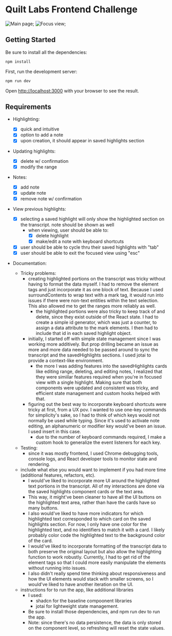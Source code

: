 # Quilt Labs Frontend Challenge

![Main page]("/public/screenshot_1.png");
![Focus view]("/public/screenshot_2.png");

## Getting Started

Be sure to install all the dependencies:

```bash
npm install
```

First, run the development server:

```bash
npm run dev
```

Open [http://localhost:3000](http://localhost:3000) with your browser to see the result.

## Requirements

- Highlighting:

  - [x] quick and intuitive
  - [x] option to add a note
  - [x] upon creation, it should appear in saved highlights section

- Updating highlights:

  - [x] delete w/ confirmation
  - [x] modify the range

- Notes:

  - [x] add note
  - [x] update note
  - [x] remove note w/ confirmation

- View previous highlights:

  - [x] selecting a saved highlight will only show the highlighted section on the transcript. note should be shown as well
    - when viewing, user should be able to:
      - [x] delete highlight
      - [x] make/edit a note with keyboard shortcuts
  - [x] user should be able to cycle thru their saved highlights with "tab"
  - [x] user should be able to exit the focused view using "esc"

- Documentation:
  - Tricky problems:
    - creating highlighted portions on the transcript was tricky without having to format the data myself. I had to remove the element tags and just incorporate it as one block of text. Because I used surroundContents to wrap text with a mark tag, it would run into issues if there were non-text entities within the text selection. This also allowed me to get the ranges more reliably as well.
      - the highlighted portions were also tricky to keep track of and delete, since they exist outside of the React state. I had to create a simple id generator, which was just a counter, to assign a data attribute to the mark elements. I then had to include that id in each saved highlight object.
    - initially, I started off with simple state management since I was working more additively. But prop drilling became an issue as more and more data needed to be passed around to sync the transcript and the savedHighlights sections. I used jotai to provide a context-like environment.
      - the more I was adding features into the savedHighlights cards like editing range, deleting, and editing notes, I realized that they were simiilar features required when you're in focused view with a single highlight. Making sure that both components were updated and consistent was tricky, and efficient state management and custom hooks helped with that.
    - figuring out the best way to incorporate keyboard shortcuts were tricky at first, from a UX pov. I wanted to use one-key commands for simplicity's sake, so I had to think of which keys would not normally be used while typing. Since it's used to activate note editing, an alphanumeric or modifier key would've been an issue. I used insert in this case.
      - due to the number of keyboard commands required, I make a custom hook to generalize the event listeners for each key.
  - Testing:
    - since it was mostly frontend, I used Chrome debugging tools, console logs, and React developer tools to monitor state and rendering.
  - include what else you would want to implement if you had more time (additional features, refactors, etc).
    - I would've liked to incorporate more UI around the highlighted text portions in the transcript. All of my interactions are done via the saved highlights component cards or the text area.
    - This way, it might've been cleaner to have all the UI buttons on the highlighted text area, rather than have the cards have so many buttons.
    - I also would've liked to have more indicators for which highlighted text corresponded to which card on the saved highlights section. For now, I only have one color for the highlighted text, and no identifiers to match it with a card. I likely probably color code the highlighted text to the background color of the card.
    - I would've liked to incorporate formatting of the transcript data to both preserve the original layout but also allow the highlighting function to work robustly. Currently, I had to get rid of the element tags so that I could more easily manipulate the elements without running into issues.
    - I also didn't really spend time thinking about responsiveness and how the UI elements would stack with smaller screens, so I would've liked to have another iteration on the UI.
  - instructions for to run the app, like additional libraries
    - I used:
      - shadcn for the baseline compoonent libraries
      - jotai for lightweight state management.
    - Be sure to install those dependencies, and npm run dev to run the app.
    - Note: since there's no data persistence, the data is only stored on the component level, so refreshing will reset the state values.
